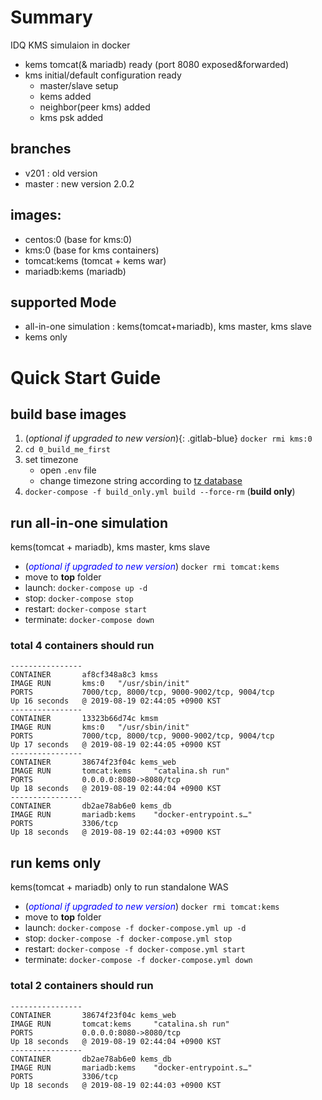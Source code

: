 # Summary
IDQ KMS simulaion in docker
* kems tomcat(& mariadb) ready (port 8080 exposed&forwarded)
* kms initial/default configuration ready
  * master/slave setup
  * kems added
  * neighbor(peer kms) added
  * kms psk added
## branches
* v201 : old version
* master : new version 2.0.2

## images:
* centos:0 (base for kms:0)
* kms:0 (base for kms containers)
* tomcat:kems (tomcat + kems war)
* mariadb:kems (mariadb)

## supported Mode
* all-in-one simulation : kems(tomcat+mariadb), kms master, kms slave
* kems only

# Quick Start Guide

## build base images
1. (_optional if upgraded to new version_){: .gitlab-blue} `docker rmi kms:0`
1. `cd 0_build_me_first`
1. set timezone
   * open `.env` file
   * change timezone string according to [tz database](https://en.wikipedia.org/wiki/List_of_tz_database_time_zones "Title")
1. `docker-compose -f build_only.yml build --force-rm` (**build only**)

## run all-in-one simulation
kems(tomcat + mariadb), kms master, kms slave
* (<font color="blue">_optional if upgraded to new version_</font>) `docker rmi tomcat:kems`
* move to **top** folder
* launch: `docker-compose up -d`
* stop: `docker-compose stop`
* restart: `docker-compose start`
* terminate: `docker-compose down`
### total 4 containers should run
```
----------------
CONTAINER       af8cf348a8c3 kmss
IMAGE RUN       kms:0   "/usr/sbin/init"
PORTS           7000/tcp, 8000/tcp, 9000-9002/tcp, 9004/tcp
Up 16 seconds   @ 2019-08-19 02:44:05 +0900 KST
----------------
CONTAINER       13323b66d74c kmsm
IMAGE RUN       kms:0   "/usr/sbin/init"
PORTS           7000/tcp, 8000/tcp, 9000-9002/tcp, 9004/tcp
Up 17 seconds   @ 2019-08-19 02:44:05 +0900 KST
----------------
CONTAINER       38674f23f04c kems_web
IMAGE RUN       tomcat:kems     "catalina.sh run"
PORTS           0.0.0.0:8080->8080/tcp
Up 18 seconds   @ 2019-08-19 02:44:04 +0900 KST
----------------
CONTAINER       db2ae78ab6e0 kems_db
IMAGE RUN       mariadb:kems    "docker-entrypoint.s…"
PORTS           3306/tcp
Up 18 seconds   @ 2019-08-19 02:44:03 +0900 KST
```

## run **kems** only
kems(tomcat + mariadb) only to run standalone WAS
* (<font color="blue">_optional if upgraded to new version_</font>) `docker rmi tomcat:kems`
* move to **top** folder
* launch: `docker-compose -f docker-compose.yml up -d`
* stop: `docker-compose -f docker-compose.yml stop`
* restart: `docker-compose -f docker-compose.yml start`
* terminate: `docker-compose -f docker-compose.yml down`
### total 2 containers should run
```
----------------
CONTAINER       38674f23f04c kems_web
IMAGE RUN       tomcat:kems     "catalina.sh run"
PORTS           0.0.0.0:8080->8080/tcp
Up 18 seconds   @ 2019-08-19 02:44:04 +0900 KST
----------------
CONTAINER       db2ae78ab6e0 kems_db
IMAGE RUN       mariadb:kems    "docker-entrypoint.s…"
PORTS           3306/tcp
Up 18 seconds   @ 2019-08-19 02:44:03 +0900 KST
```
